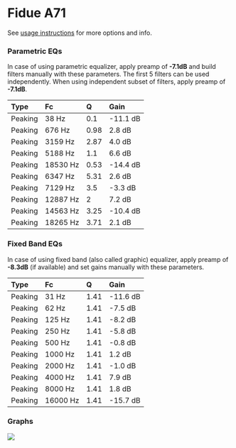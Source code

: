 # Fidue A71
See [usage instructions](https://github.com/jaakkopasanen/AutoEq#usage) for more options and info.

### Parametric EQs
In case of using parametric equalizer, apply preamp of **-7.1dB** and build filters manually
with these parameters. The first 5 filters can be used independently.
When using independent subset of filters, apply preamp of **-7.1dB**.

| Type    | Fc       |    Q | Gain     |
|:--------|:---------|:-----|:---------|
| Peaking | 38 Hz    | 0.1  | -11.1 dB |
| Peaking | 676 Hz   | 0.98 | 2.8 dB   |
| Peaking | 3159 Hz  | 2.87 | 4.0 dB   |
| Peaking | 5188 Hz  | 1.1  | 6.6 dB   |
| Peaking | 18530 Hz | 0.53 | -14.4 dB |
| Peaking | 6347 Hz  | 5.31 | 2.6 dB   |
| Peaking | 7129 Hz  | 3.5  | -3.3 dB  |
| Peaking | 12887 Hz | 2    | 7.2 dB   |
| Peaking | 14563 Hz | 3.25 | -10.4 dB |
| Peaking | 18265 Hz | 3.71 | 2.1 dB   |

### Fixed Band EQs
In case of using fixed band (also called graphic) equalizer, apply preamp of **-8.3dB**
(if available) and set gains manually with these parameters.

| Type    | Fc       |    Q | Gain     |
|:--------|:---------|:-----|:---------|
| Peaking | 31 Hz    | 1.41 | -11.6 dB |
| Peaking | 62 Hz    | 1.41 | -7.5 dB  |
| Peaking | 125 Hz   | 1.41 | -8.2 dB  |
| Peaking | 250 Hz   | 1.41 | -5.8 dB  |
| Peaking | 500 Hz   | 1.41 | -0.8 dB  |
| Peaking | 1000 Hz  | 1.41 | 1.2 dB   |
| Peaking | 2000 Hz  | 1.41 | -1.0 dB  |
| Peaking | 4000 Hz  | 1.41 | 7.9 dB   |
| Peaking | 8000 Hz  | 1.41 | 1.8 dB   |
| Peaking | 16000 Hz | 1.41 | -15.7 dB |

### Graphs
![](https://raw.githubusercontent.com/jaakkopasanen/AutoEq/master/results/crinacle/harman_in-ear_2017-1/Fidue%20A71/Fidue%20A71.png)